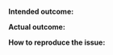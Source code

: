 <!--
  Thanks for filing an issue on Apollo Client!

  Please make sure that you include the following information to ensure that your issue is actionable.

  If you don't follow the template, your issue may end up being closed without anyone looking at it carefully, because it is not actionable for us without the information in this template.

  If you're filing a feature request, you do not need to follow the outline below, but please include "feature idea" in the title and include a specific example in which that feature would be useful.
-->

**Intended outcome:**
<!-- 
What you were trying to accomplish when the bug occurred, and as much code as possible related to the source of the problem.
-->

**Actual outcome:**
<!--
A description of what actually happened, including a screenshot or copy-paste of any related error messages, logs, or other output that might be related. Places to look for information include your browser console, server console, and network logs. Please avoid non-specific phrases like “didn’t work” or “broke”.
-->

**How to reproduce the issue:**
<!--
If possible, please create a reproduction using https://github.com/apollographql/react-apollo-error-template and link to it here. If you prefer an in-browser way to create reproduction, try https://codesandbox.io/s/7361K9q6w

Instructions for how the issue can be reproduced by a maintainer or contributor. Be as specific as possible, and only mention what is necessary to reproduce the bug. If possible, try to isolate the exact circumstances in which the bug occurs and avoid speculation over what the cause might be.
-->





